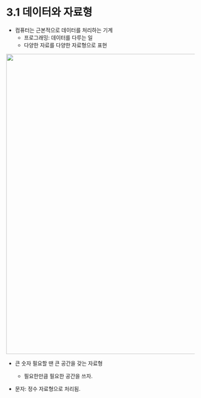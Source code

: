 # 3.1 데이터와 자료형

* 컴퓨터는 근본적으로 데이터를 처리하는 기계
    - 프로그래밍: 데이터를 다루는 일
    - 다양한 자료를 다양한 자료형으로 표현

<img src="https://github.com/uber9ma/following_C/blob/master/images/chapter3/data1.png?raw=true" width="800">

* 큰 숫자 필요할 땐 큰 공간을 갖는 자료형
    - 필요한만큼 필요한 공간을 쓰자.

* 문자: 정수 자료형으로 처리됨.